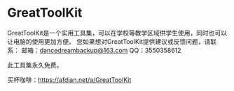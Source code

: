 # GreatToolKit

GreatToolKit是一个实用工具集，可以在学校等教学区域供学生使用，同时也可以让电脑的使用更加方便。
您如果想对GreatToolKit提供建议或反馈问题，请联系：
邮箱：dancedreambackup@163.com
QQ：3550358612

此工具集永久免费。

买杯咖啡：https://afdian.net/a/GreatToolKit
